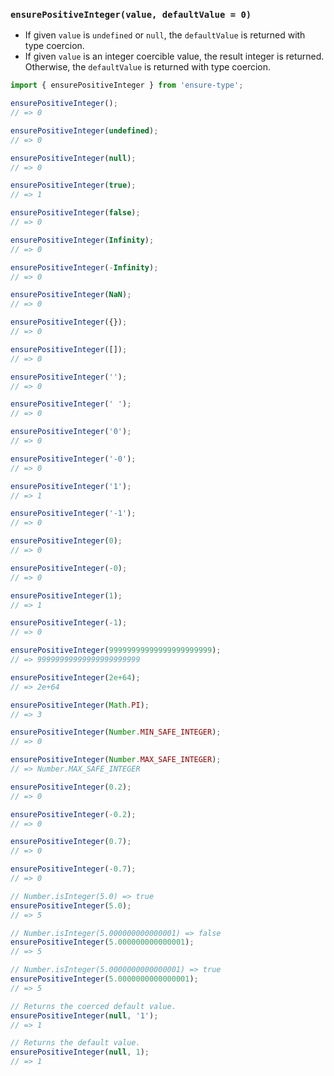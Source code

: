 ### `ensurePositiveInteger(value, defaultValue = 0)`

* If given `value` is `undefined` or `null`, the `defaultValue` is returned with type coercion.
* If given `value` is an integer coercible value, the result integer is returned. Otherwise, the `defaultValue` is returned with type coercion.

```js
import { ensurePositiveInteger } from 'ensure-type';

ensurePositiveInteger();
// => 0

ensurePositiveInteger(undefined);
// => 0

ensurePositiveInteger(null);
// => 0

ensurePositiveInteger(true);
// => 1

ensurePositiveInteger(false);
// => 0

ensurePositiveInteger(Infinity);
// => 0

ensurePositiveInteger(-Infinity);
// => 0

ensurePositiveInteger(NaN);
// => 0

ensurePositiveInteger({});
// => 0

ensurePositiveInteger([]);
// => 0

ensurePositiveInteger('');
// => 0

ensurePositiveInteger(' ');
// => 0

ensurePositiveInteger('0');
// => 0

ensurePositiveInteger('-0');
// => 0

ensurePositiveInteger('1');
// => 1

ensurePositiveInteger('-1');
// => 0

ensurePositiveInteger(0);
// => 0

ensurePositiveInteger(-0);
// => 0

ensurePositiveInteger(1);
// => 1

ensurePositiveInteger(-1);
// => 0

ensurePositiveInteger(99999999999999999999999);
// => 99999999999999999999999

ensurePositiveInteger(2e+64);
// => 2e+64

ensurePositiveInteger(Math.PI);
// => 3

ensurePositiveInteger(Number.MIN_SAFE_INTEGER);
// => 0

ensurePositiveInteger(Number.MAX_SAFE_INTEGER);
// => Number.MAX_SAFE_INTEGER

ensurePositiveInteger(0.2);
// => 0

ensurePositiveInteger(-0.2);
// => 0

ensurePositiveInteger(0.7);
// => 0

ensurePositiveInteger(-0.7);
// => 0

// Number.isInteger(5.0) => true
ensurePositiveInteger(5.0);
// => 5

// Number.isInteger(5.000000000000001) => false
ensurePositiveInteger(5.000000000000001);
// => 5

// Number.isInteger(5.0000000000000001) => true
ensurePositiveInteger(5.0000000000000001);
// => 5

// Returns the coerced default value.
ensurePositiveInteger(null, '1');
// => 1

// Returns the default value.
ensurePositiveInteger(null, 1);
// => 1
